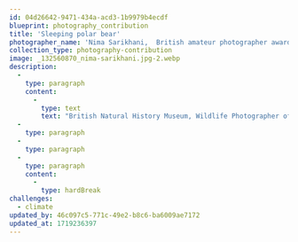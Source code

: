 ```yaml
---
id: 04d26642-9471-434a-acd3-1b9979b4ecdf
blueprint: photography_contribution
title: 'Sleeping polar bear'
photographer_name: 'Nima Sarikhani,  British amateur photographer award, 2023'
collection_type: photography-contribution
image: _132560870_nima-sarikhani.jpg-2.webp
description:
  -
    type: paragraph
    content:
      -
        type: text
        text: "British Natural History Museum, Wildlife Photographer of the Year, People's Choice Award winner."
  -
    type: paragraph
  -
    type: paragraph
  -
    type: paragraph
    content:
      -
        type: hardBreak
challenges:
  - climate
updated_by: 46c097c5-771c-49e2-b8c6-ba6009ae7172
updated_at: 1719236397
---
```

